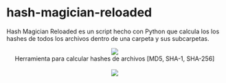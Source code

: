 # hash-magician-reloaded
Hash Magician Reloaded es un script hecho con Python que calcula los los hashes de todos los archivos dentro de una carpeta y sus subcarpetas.

<p align=center>
  <img src="https://i.ibb.co/wBw2ysS/mago-removebg-preview-1.png"/>
<br>
  <span>Herramienta para calcular hashes de archivos [MD5, SHA-1, SHA-256]</span>
  <br>
  <br>
  <a target="_blank" href="https://www.python.org/downloads/" title="Python version"><img src="https://img.shields.io/badge/python-%3E=_2.7-green.svg"></a>
 </a>
 <br>
</p>
